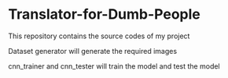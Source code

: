 # Translator-for-Dumb-People
This repository contains the source codes of my project

Dataset generator will generate the required images

cnn_trainer and cnn_tester will train the model and test the model  


